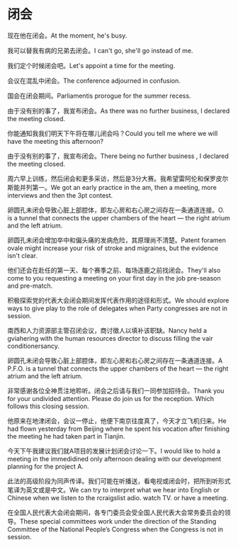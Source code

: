 # 闭会

<p><span class="chinese">现在他在闭会。</span><span class="english">At the moment, he's busy.</span></p>

<p><span class="chinese">我可以替我有病的兄弟去闭会。</span><span class="english">I can't go, she'll go instead of me.</span></p>

<p><span class="chinese">我们定个时候闭会吧。</span><span class="english">Let's appoint a time for the meeting.</span></p>

<p><span class="chinese">会议在混乱中闭会。</span><span class="english">The conference adjourned in confusion.</span></p>

<p><span class="chinese">国会在闭会期间。</span><span class="english">Parliamentis prorogue for the summer recess.</span></p>

<p><span class="chinese">由于没有别的事了，我宣布闭会。</span><span class="english">As there was no further business, I declared the meeting closed.</span></p>

<p><span class="chinese">你能通知我我们明天下午将在哪儿闭会吗？</span><span class="english">Could you tell me where we will have the meeting this afternoon?</span></p>

<p><span class="chinese">由于没有别的事了，我宣布闭会。</span><span class="english">There being no further business , I declared the meeting closed.</span></p>

<p><span class="chinese">周六早上训练，然后闭会和更多采访，然后是3分大赛。我希望雷阿伦和保罗皮尔斯能并列第一。</span><span class="english">We got an early practice in the am, then a meeting, more interviews and then the 3pt contest.</span></p>

<p><span class="chinese">卵圆孔未闭会导致心脏上部腔体，即左心房和右心房之间存在一条通道连接。</span><span class="english">O. is a tunnel that connects the upper chambers of the heart — the right atrium and the left atrium.</span></p>

<p><span class="chinese">卵圆孔未闭会增加卒中和偏头痛的发病危险，其原理尚不清楚。</span><span class="english">Patent foramen ovale might increase your risk of stroke and migraines, but the evidence isn't clear.</span></p>

<p><span class="chinese">他们还会在赴任的第一天、每个赛季之前、每场逐鹿之前找闭会。</span><span class="english">They'll also come to you requesting a meeting on your first day in the job pre-season and pre-match.</span></p>

<p><span class="chinese">积极探索党的代表大会闭会期间发挥代表作用的途径和形式。</span><span class="english">We should explore ways to give play to the role of delegates when Party congresses are not in session.</span></p>

<p><span class="chinese">南西和人力资源部主管召闭会议，商讨徵人以填补该职缺。</span><span class="english">Nancy held a gviahering with the human resources director to discuss filling the vair conditionersancy.</span></p>

<p><span class="chinese">卵圆孔未闭会导致心脏上部腔体，即左心房和右心房之间存在一条通道连接。</span><span class="english">A P.F.O. is a tunnel that connects the upper chambers of the heart — the right atrium and the left atrium.</span></p>

<p><span class="chinese">非常感谢各位全神贯注地聆听。闭会之后请与我们一同参加招待会。</span><span class="english">Thank you for your undivided attention. Please do join us for the reception. Which follows this closing session.</span></p>

<p><span class="chinese">他原来在地津闭会，会议一停止，他便下南京往度真了，今天才立飞机归来。</span><span class="english">He had flown yesterday from Beijing where he spent his vocation after finishing the meeting he had taken part in Tianjin.</span></p>

<p><span class="chinese">今天下午我建议我们就A项目的发展计划闭会讨论一下。</span><span class="english">I would like to hold a meeting in the immedidined only afternoon dealing with our development planning for the project A.</span></p>

<p><span class="chinese">此法的高级阶段为同声传译。我们可能在听播送，看电视或闭会时，把所到听形式笔译为英文或是中文。</span><span class="english">We can try to interpret what we hear into English or Chinese when we listen to the rcraigslist adio. watch TV. or have a meeting.</span></p>

<p><span class="chinese">在全国人民代表大会闭会期间，各专门委员会受全国人民代表大会常务委员会的领导。</span><span class="english">These special committees work under the direction of the Standing Committee of the National People’s Congress when the Congress is not in session.</span></p>

